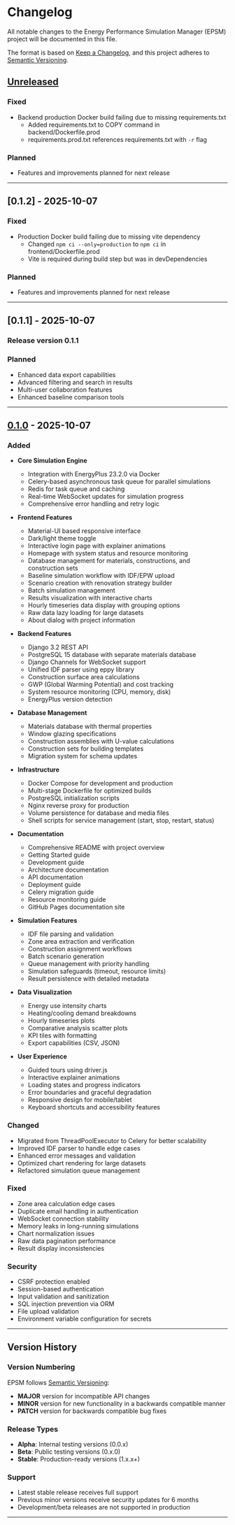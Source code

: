 # Changelog

All notable changes to the Energy Performance Simulation Manager (EPSM) project will be documented in this file.

The format is based on [Keep a Changelog](https://keepachangelog.com/en/1.0.0/),
and this project adheres to [Semantic Versioning](https://semver.org/spec/v2.0.0.html).

## [Unreleased]

### Fixed
- Backend production Docker build failing due to missing requirements.txt
  - Added requirements.txt to COPY command in backend/Dockerfile.prod
  - requirements.prod.txt references requirements.txt with `-r` flag

### Planned
- Features and improvements planned for next release

---

## [0.1.2] - 2025-10-07

### Fixed
- Production Docker build failing due to missing vite dependency
  - Changed `npm ci --only=production` to `npm ci` in frontend/Dockerfile.prod
  - Vite is required during build step but was in devDependencies

### Planned
- Features and improvements planned for next release

---

## [0.1.1] - 2025-10-07

### Release version 0.1.1


### Planned
- Enhanced data export capabilities
- Advanced filtering and search in results
- Multi-user collaboration features
- Enhanced baseline comparison tools

---

## [0.1.0] - 2025-10-07

### Added
- **Core Simulation Engine**
  - Integration with EnergyPlus 23.2.0 via Docker
  - Celery-based asynchronous task queue for parallel simulations
  - Redis for task queue and caching
  - Real-time WebSocket updates for simulation progress
  - Comprehensive error handling and retry logic

- **Frontend Features**
  - Material-UI based responsive interface
  - Dark/light theme toggle
  - Interactive login page with explainer animations
  - Homepage with system status and resource monitoring
  - Database management for materials, constructions, and construction sets
  - Baseline simulation workflow with IDF/EPW upload
  - Scenario creation with renovation strategy builder
  - Batch simulation management
  - Results visualization with interactive charts
  - Hourly timeseries data display with grouping options
  - Raw data lazy loading for large datasets
  - About dialog with project information

- **Backend Features**
  - Django 3.2 REST API
  - PostgreSQL 15 database with separate materials database
  - Django Channels for WebSocket support
  - Unified IDF parser using eppy library
  - Construction surface area calculations
  - GWP (Global Warming Potential) and cost tracking
  - System resource monitoring (CPU, memory, disk)
  - EnergyPlus version detection

- **Database Management**
  - Materials database with thermal properties
  - Window glazing specifications
  - Construction assemblies with U-value calculations
  - Construction sets for building templates
  - Migration system for schema updates

- **Infrastructure**
  - Docker Compose for development and production
  - Multi-stage Dockerfile for optimized builds
  - PostgreSQL initialization scripts
  - Nginx reverse proxy for production
  - Volume persistence for database and media files
  - Shell scripts for service management (start, stop, restart, status)

- **Documentation**
  - Comprehensive README with project overview
  - Getting Started guide
  - Development guide
  - Architecture documentation
  - API documentation
  - Deployment guide
  - Celery migration guide
  - Resource monitoring guide
  - GitHub Pages documentation site

- **Simulation Features**
  - IDF file parsing and validation
  - Zone area extraction and verification
  - Construction assignment workflows
  - Batch scenario generation
  - Queue management with priority handling
  - Simulation safeguards (timeout, resource limits)
  - Result persistence with detailed metadata

- **Data Visualization**
  - Energy use intensity charts
  - Heating/cooling demand breakdowns
  - Hourly timeseries plots
  - Comparative analysis scatter plots
  - KPI tiles with formatting
  - Export capabilities (CSV, JSON)

- **User Experience**
  - Guided tours using driver.js
  - Interactive explainer animations
  - Loading states and progress indicators
  - Error boundaries and graceful degradation
  - Responsive design for mobile/tablet
  - Keyboard shortcuts and accessibility features

### Changed
- Migrated from ThreadPoolExecutor to Celery for better scalability
- Improved IDF parser to handle edge cases
- Enhanced error messages and validation
- Optimized chart rendering for large datasets
- Refactored simulation queue management

### Fixed
- Zone area calculation edge cases
- Duplicate email handling in authentication
- WebSocket connection stability
- Memory leaks in long-running simulations
- Chart normalization issues
- Raw data pagination performance
- Result display inconsistencies

### Security
- CSRF protection enabled
- Session-based authentication
- Input validation and sanitization
- SQL injection prevention via ORM
- File upload validation
- Environment variable configuration for secrets

---

## Version History

### Version Numbering
EPSM follows [Semantic Versioning](https://semver.org/):
- **MAJOR** version for incompatible API changes
- **MINOR** version for new functionality in a backwards compatible manner  
- **PATCH** version for backwards compatible bug fixes

### Release Types
- **Alpha**: Internal testing versions (0.0.x)
- **Beta**: Public testing versions (0.x.0)
- **Stable**: Production-ready versions (1.x.x+)

### Support
- Latest stable release receives full support
- Previous minor versions receive security updates for 6 months
- Development/beta releases are not supported in production

---

[Unreleased]: https://github.com/snjsomnath/epsm/compare/v0.1.0...HEAD
[0.1.0]: https://github.com/snjsomnath/epsm/releases/tag/v0.1.0
